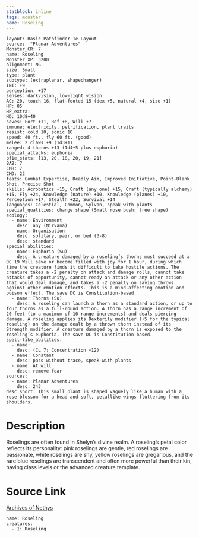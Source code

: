 ```yaml
---
statblock: inline
tags: monster
name: Roseling
---
```

```statblock
layout: Basic Pathfinder 1e Layout
source:  "Planar Adventures"
Monster_CR: 7
name: Roseling
Monster_XP: 3200
alignment: NG
size: Small
type: plant
subtype: (extraplanar, shapechanger)
INI: +9
perception: +17
senses: darkvision, low-light vision
AC: 20, touch 16, flat-footed 15 (dex +5, natural +4, size +1)
HP: 85
HP_extra: 
HD: 10d8+40
saves: Fort +11, Ref +8, Will +7
immune: electricity, petrification, plant traits
resist: cold 10, sonic 10
speed: 40 ft., fly 60 ft. (good)
melee: 2 claws +9 (1d3+1)
ranged: 4 thorns +13 (1d4+5 plus euphoria)
special_attacks: euphoria
pf1e_stats: [13, 20, 18, 20, 19, 21]
BAB: 7
CMB: 7
CMD: 22
feats: Combat Expertise, Deadly Aim, Improved Initiative, Point-Blank Shot, Precise Shot
skills: Acrobatics +15, Craft (any one) +15, Craft (typically alchemy) +15, Fly +24, Knowledge (nature) +10, Knowledge (planes) +10, Perception +17, Stealth +22, Survival +14
languages: Celestial, Common, Sylvan, speak with plants
special_qualities: change shape (Small rose bush; tree shape)
ecology:
  - name: Environment
    desc: any (Nirvana)
  - name: Organisation
    desc: solitary, pair, or bed (3-8)
    desc: standard
special_abilities:
  - name: Euphoria (Su)
    desc: A creature damaged by a roseling’s thorns must succeed at a DC 19 Will save or become filled with joy for 1 hour, during which time the creature finds it difficult to take hostile actions. The creature takes a -2 penalty on attack and damage rolls, cannot take attacks of opportunity, cannot ready an attack or any other action that would deal damage, and takes a -2 penalty on saving throws against other emotion effects. This is a mind-affecting emotion and poison effect. The save DC is Constitution-based.
  - name: Thorns (Su)
    desc: A roseling can launch a thorn as a standard action, or up to four thorns as a full-round action. A thorn has a range increment of 20 feet (to a maximum of 10 range increments) and deals piercing damage. A roseling applies its Dexterity modifier (+5 for the typical roseling) on the damage dealt by a thrown thorn instead of its Strength modifier. A creature damaged by a thorn is exposed to the roseling’s euphoria. The save DC is Constitution-based.
spell-like_abilities:
  - name:
    desc: (CL 7; Concentration +12)
  - name: Constant
    desc: pass without trace, speak with plants
  - name: At will
    desc: remove fear
sources:
  - name: Planar Adventures
    desc: 243
desc_short: This small plant is shaped vaguely like a human with a rose blossom for a head and soft, petallike wings fluttering from its shoulders.
```
# Description
Roselings are often found in Shelyn’s divine realm. A roseling’s petal color reflects its personality: pink roselings are gentle, red roselings are passionate, white roselings are shy, yellow roselings are gregarious, and the rare blue roselings are transcendent and often more powerful than their kin, having class levels or the advanced creature template.
# Source Link
[Archives of Nethys](https://aonprd.com/MonsterDisplay.aspx?ItemName=Roseling)
```encounter-table
name: Roseling
creatures:
  - 1: Roseling
```
